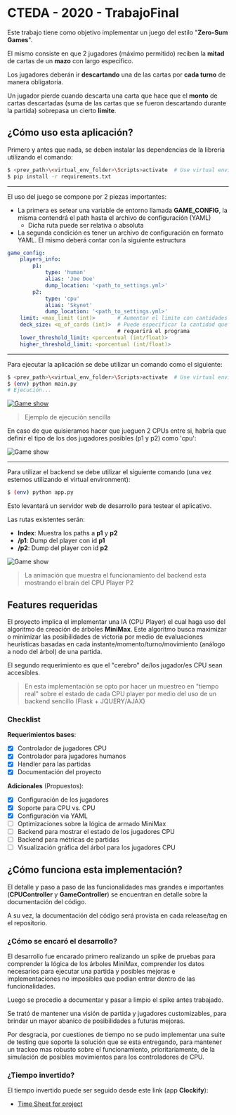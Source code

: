 # CTEDA - 2020 - TrabajoFinal

Este trabajo tiene como objetivo implementar un juego del estilo "**Zero-Sum Games**".

El mismo consiste en que 2 jugadores (máximo permitido) reciben la **mitad** de cartas de un **mazo** con largo especifico.

Los jugadores deberán ir **descartando** una de las cartas por **cada turno** de manera obligatoria.

Un jugador pierde cuando descarta una carta que hace que el **monto** de cartas descartadas (suma de las cartas que se fueron descartando durante la partida) sobrepasa un cierto **limite**.

## ¿Cómo uso esta aplicación?

Primero y antes que nada, se deben instalar las dependencias de la librería utilizando el comando:

````bash
$ <prev_path>\<virtual_env_folder>\Scripts>activate  # Use virtual environment
$ pip install -r requirements.txt
````

---------

El uso del juego se compone por 2 piezas importantes:

- La primera es setear una variable de entorno llamada **GAME_CONFIG**, la misma contendrá el path hasta el archivo de configuración (YAML)
  - Dicha ruta puede ser relativa o absoluta
- La segunda condición es tener un archivo de configuración en formato YAML. El mismo deberá contar con la siguiente estructura

````yaml
game_config:
    players_info:
        p1: 
            type: 'human'
            alias: 'Joe Doe'
            dump_location: '<path_to_settings.yml>'
        p2: 
            type: 'cpu'
            alias: 'Skynet'
            dump_location: '<path_to_settings.yml>'
    limit: <max_limit (int)>       # Aumentar el limite con cantidades de cartas cada vez mas altas reducen drasticamente el rendimiento
    deck_size: <q_of_cards (int)>  # Puede especificar la cantidad que quiera, recuerde que cuantas mas cartas mas computación
    							   # requerirá el programa
    lower_threshold_limit: <porcentual (int/float)>
    higher_threshold_limit: <porcentual (int/float)>
````

---------

Para ejecutar la aplicación se debe utilizar un comando como el siguiente:

````bash
$ <prev_path>\<virtual_env_folder>\Scripts>activate  # Use virtual environment
$ (env) python main.py
# Ejecución...
````

[![Game show](https://gyazo.com/32e466adeb5fd04161b3f383f2ae4c2e/raw)]()

> Ejemplo de ejecución sencilla

En caso de que quisieramos hacer que jueguen 2 CPUs entre si, habría que definir el tipo de los dos jugadores posibles (p1 y p2) como 'cpu':

![Game show](https://gyazo.com/206c825671ca976b8d51879084831754/raw)

--------

Para utilizar el backend se debe utilizar el siguiente comando (una vez estemos utilizando el virtual environment):

````bash
$ (env) python app.py
````

Esto levantará un servidor web de desarrollo para testear el aplicativo.

Las rutas existentes serán:

- **Index**: Muestra los paths a **p1** y **p2**
- **/p1**: Dump del player con id **p1**
- **/p2**: Dump del player con id **p2**

![Game show](https://gyazo.com/dcca411f988d57f89570e93e325ec026/raw)

> La animación que muestra el funcionamiento del backend esta mostrando el brain del CPU Player P2

## Features requeridas

El proyecto implica el implementar una IA (CPU Player) el cual haga uso del algoritmo de creación de árboles **MiniMax**. Este algoritmo busca maximizar o minimizar las posibilidades de victoria por medio de evaluaciones heurísticas basadas en cada instante/momento/turno/movimiento (análogo a nodo del árbol) de una partida.

El segundo requerimiento es que el "cerebro" de/los jugador/es CPU sean accesibles.

> En esta implementación se opto por hacer un muestreo en "tiempo real" sobre el estado de cada CPU player por medio del uso de un backend sencillo (Flask + JQUERY/AJAX)

### Checklist

**Requerimientos bases**:

- [x] Controlador de jugadores CPU
- [x] Controlador para jugadores humanos
- [x] Handler para las partidas
- [x] Documentación del proyecto

**Adicionales** (Propuestos):

- [x] Configuración de los jugadores
- [x] Soporte para CPU vs. CPU
- [x] Configuración via YAML
- [ ] Optimizaciones sobre la lógica de armado MiniMax
- [ ] Backend para mostrar el estado de los jugadores CPU
- [ ] Backend para métricas de partidas
- [ ] Visualización gráfica del árbol para los jugadores CPU

## ¿Cómo funciona esta implementación?

El detalle y paso a paso de las funcionalidades mas grandes e importantes (**CPUController** y **GameController**) se encuentran en detalle sobre la documentación del código.

A su vez, la documentación del código será provista en cada release/tag en el repositorio.

### ¿Cómo se encaró el desarrollo?

El desarrollo fue encarado primero realizando un spike de pruebas para comprender la lógica de los árboles MiniMax, comprender los datos necesarios para ejecutar una partida y posibles mejoras e implementaciones no imposibles que podían entrar dentro de las funcionalidades.

Luego se procedio a documentar y pasar a limpio el spike antes trabajado.

Se trató de mantener una visión de partida y jugadores customizables, para brindar un mayor abanico de posibilidades a futuras mejoras.

Por desgracia, por cuestiones de tiempo no se pudo implementar una suite de testing que soporte la solución que se esta entregando, para mantener un trackeo mas robusto sobre el funcionamiento, prioritariamente, de la simulación de posibles movimientos para los controladores de CPU.

### ¿Tiempo invertido?

El tiempo invertido puede ser seguido desde este link (app **Clockify**):

- [Time Sheet for project](https://clockify.me/shared/5f1bd7322f10102b0002b22b)

